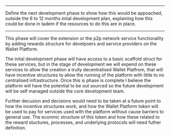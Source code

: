 ***
Define the next development phase to show how this would be appoached, outside the 6 to 12 months inital development plan, explaining how this could be done in tadem if the resources to do this are in place.
***

This phase will cover the extension or the p2p network service functionality by adding rewards structure for develpoers and service providers on the Wallet Platform.

The inital development phase will have access to a basic scaffold struct for these services, but in the stage of development we will expend on these services to allow the creation a trully decentralised Wallet Platfrom, that will have incentive structures to allow the running of the platform with little to no centralised infrastructure. Once this is phase is complete I believe the platform will have the potential to be out sourced so the future development will be self managed outside the core development team. 

Further decusion and decisions would need to be taken at a future point to how the incentive structures work, and how the Wallet Platform token will be used to pay for services used with the platform without cause barriers to general use. The econmic structure of this token and how these related to the reward stuctures, processes, and underlying protocols will need futher definition.  
